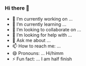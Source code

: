 ### Hi there 👋
- 🔭 I’m currently working on ...
- 🌱 I’m currently learning ...
- 👯 I’m looking to collaborate on ...
- 🤔 I’m looking for help with ...
- 💬 Ask me about ...
- 📫 How to reach me: ...
- 😄 Pronouns: ... Hi/himm
- ⚡ Fun fact: ... I am half finish
<!--
**pabloolmo/pabloolmo** is a ✨ _special_ ✨ repository because its `README.md` (this file) appears on your GitHub profile.

Here are some ideas to get you started:


-->
